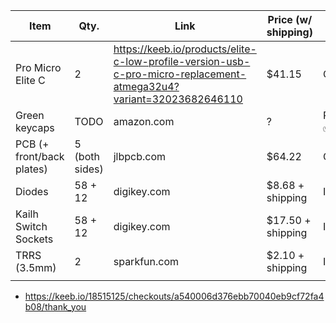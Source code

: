 | Item                      | Qty.           | Link                                                                                                               | Price (w/ shipping) | Status      |
| ------------------------- | -------------- | ------------------------------------------------------------------------------------------------------------------ | ------------------- | ----------- |
| Pro Micro Elite C         | 2              | https://keeb.io/products/elite-c-low-profile-version-usb-c-pro-micro-replacement-atmega32u4?variant=32023682646110 | $41.15              | Ordered     |
| Green keycaps             | TODO           | amazon.com                                                                                                         | ?                   | Received ✅ |
| PCB (+ front/back plates) | 5 (both sides) | jlbpcb.com                                                                                                         | $64.22              | Ordered     |
| Diodes                    | 58 + 12        | digikey.com                                                                                                        | $8.68 + shipping    | In Cart     |
| Kailh Switch Sockets      | 58 + 12        | digikey.com                                                                                                        | $17.50 + shipping   | In Cart     |
| TRRS (3.5mm)              | 2              | sparkfun.com                                                                                                       | $2.10 + shipping    | In Cart     |
|                           |                |                                                                                                                    |                     |             |





- https://keeb.io/18515125/checkouts/a540006d376ebb70040eb9cf72fa4b08/thank_you
